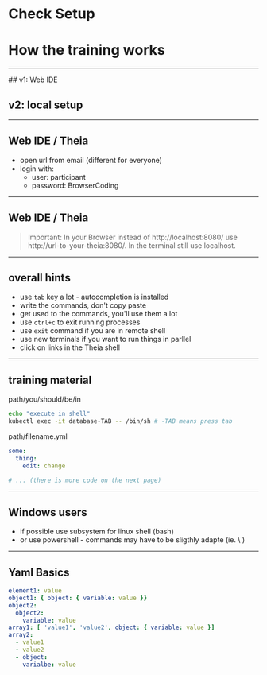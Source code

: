 # Check Setup
# How the training works

----

## v1: Web IDE
## v2: local setup

----

## Web IDE / Theia

* open url from email (different for everyone)
* login with:
  * user: participant
  * password: BrowserCoding

----

## Web IDE / Theia

> Important: In your Browser instead of http://localhost:8080/ use http://url-to-your-theia:8080/. In the terminal still use localhost.

----

## overall hints

* use `tab` key a lot - autocompletion is installed
* write the commands, don't copy paste
* get used to the commands, you'll use them a lot
* use `ctrl+c` to exit running processes
* use `exit` command if you are in remote shell
* use new terminals if you want to run things in parllel
* click on links in the Theia shell

----

## training material

path/you/should/be/in
```bash
echo "execute in shell"
kubectl exec -it database-TAB -- /bin/sh # -TAB means press tab
```

path/filename.yml
```yaml
some:
  thing:
    edit: change

# ... (there is more code on the next page)
```

----

## Windows users

* if possible use subsystem for linux shell (bash)
* or use powershell - commands may have to be sligthly adapte (ie. \ )



----

## Yaml Basics

```yaml
element1: value
object1: { object: { variable: value }}
object2:
  object2: 
    variable: value
array1: [ 'value1', 'value2', object: { variable: value }]
array2: 
  - value1
  - value2
  - object: 
    varialbe: value
```